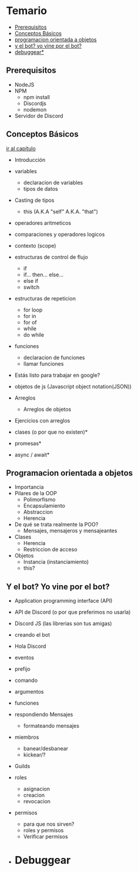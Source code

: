 # Temario
- [Prerequisitos](#prerequisitos)
- [Conceptos Básicos](#conceptos-básicos)
- [programacion orientada a objetos](#programacion-orientada-a-objetos)
- [y el bot? yo vine por el bot?](#y-el-bot%3F-yo-vine-por-el-bot%3F)
- [debuggear*](#debuggear)

## Prerequisitos
- NodeJS
- NPM
  - npm install
  - Discordjs
  - nodemon
- Servidor de Discord
	
	


## Conceptos Básicos

[ir al capítulo](./conceptosBasicos/)
- Introducción
- variables
  - declaracion de variables
  - tipos de datos
- Casting de tipos
  - this (A.K.A "self" A.K.A. "that")
- operadores aritmeticos
- comparaciones y operadores logicos
- contexto (scope)
- estructuras de control de flujo
  - if
  - if... then... else...
  - else if
  - switch
- estructuras de repeticion
  - for loop
  - for in
  - for of
  - while
  - do while

- funciones
  - declaracion de funciones
  - llamar funciones
  
- Estás listo para trabajar en google?

- objetos de js (Javascript object notation(JSON))	
- Arreglos
  - Arreglos de objetos
- Ejercicios con arreglos
- clases (o por que no existen)*
- promesas*
- async / await*	



## Programacion orientada a objetos
- Importancia
- Pilares de la OOP
  - Polimorfismo
  - Encapsulamiento
  - Abstraccion
  - Herencia
- De qué se trata realmente la POO?
  - Mensajes, mensajeros y mensajeantes
- Clases
  - Herencia
  - Restriccion de acceso
- Objetos
  - Instancia (instanciamiento)
  - this?	




## Y el bot? Yo vine por el bot?
- Application programming interface (API)
- API de Discord (o por que preferimos no usarla)
- Discord JS (las librerias son tus amigas)
- creando el bot
- Hola Discord	
- eventos
- prefijo
- comando
- argumentos
- funciones
- respondiendo Mensajes
  - formateando mensajes
- miembros
  - banear/desbanear
  - kickear/?
- Guilds

- roles
  - asignacion 
  - creacion
  - revocacion
- permisos
  - para que nos sirven?	
  - roles y permisos
  - Verificar permisos
- # Debuggear
		

